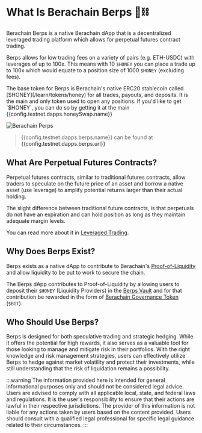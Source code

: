 <script setup>
  import config from '@berachain/config/constants.json';
</script>

# What Is Berachain Berps 🐻⛓️

Berachain Berps is a native Berachain dApp that is a decentralized leveraged trading platform which allows for perpetual futures contract trading.

Berps allows for low trading fees on a variety of pairs (e.g. ETH-USDC) with leverages of up to 100x. This means with 10 `$HONEY` you can place a trade up to 100x which would equate to a position size of 1000 `$HONEY` (excluding fees).

The base token for Berps is Berachain's native ERC20 stablecoin called [$HONEY](/learn/tokens/honey) for all trades, payouts, and deposits. It is the main and only token used to open any positions. If you'd like to get `$HONEY`, you can do so by getting it at the main <a target="_blank" :href="config.testnet.dapps.honeySwap.url">{{config.testnet.dapps.honeySwap.name}}</a>

![Berachain Perps](/assets/berachain-berps.png)

> {{config.testnet.dapps.berps.name}} can be found at <a target="_blank" :href="config.testnet.dapps.honeySwap.url">{{config.testnet.dapps.berps.url}}</a>

## What Are Perpetual Futures Contracts?

Perpetual futures contracts, similar to traditional futures contracts, allow traders to speculate on the future price of an asset and borrow a native asset (use leverage) to amplify potential returns larger than their actual holding.

The slight difference between traditional future contracts, is that perpetuals do not have an expiration and can hold position as long as they maintain adequate margin levels.

You can read more about it in [Leveraged Trading](/learn/leveraged-trading/).

## Why Does Berps Exist?

Berps exists as a native dApp to contribute to Berachain's [Proof-of-Liquidity](#todo) and allow liquidity to be put to work to secure the chain.

The Berps dApp contributes to Proof-of-Liquidity by allowing users to deposit their `$HONEY` (Liquidity Providers) in the [Berps Vault](/learn/vault/) and for that contribution be rewarded in the form of [Berachain Governance Token](/learn/tokens/bgt) (`$BGT`).

## Who Should Use Berps?

Berps is designed for both speculative trading and strategic hedging. While it offers the potential for high rewards, it also serves as a valuable tool for those looking to manage and mitigate risk in their portfolios. With the right knowledge and risk management strategies, users can effectively utilize Berps to hedge against market volatility and protect their investments, while still understanding that the risk of liquidation remains a possibility.

:::warning
The information provided here is intended for general informational purposes only and should not be considered legal advice. Users are advised to comply with all applicable local, state, and federal laws and regulations. It is the user's responsibility to ensure that their actions are lawful in their respective jurisdictions. The provider of this information is not liable for any actions taken by users based on the content provided. Users should consult with a qualified legal professional for specific legal guidance related to their circumstances.
:::
